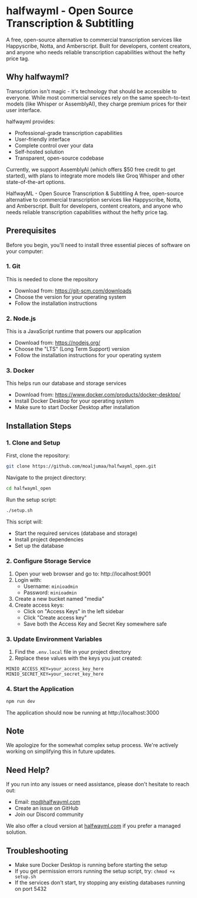 # halfwayml - Open Source Transcription & Subtitling

A free, open-source alternative to commercial transcription services like Happyscribe, Notta, and Amberscript. Built for developers, content creators, and anyone who needs reliable transcription capabilities without the hefty price tag.

## Why halfwayml?

Transcription isn't magic - it's technology that should be accessible to everyone. While most commercial services rely on the same speech-to-text models (like Whisper or AssemblyAI), they charge premium prices for their user interface.

halfwayml provides:
- Professional-grade transcription capabilities
- User-friendly interface 
- Complete control over your data
- Self-hosted solution
- Transparent, open-source codebase

Currently, we support AssemblyAI (which offers $50 free credit to get started), with plans to integrate more models like Groq Whisper and other state-of-the-art options.

HalfwayML - Open Source Transcription & Subtitling
A free, open-source alternative to commercial transcription services like Happyscribe, Notta, and Amberscript. Built for developers, content creators, and anyone who needs reliable transcription capabilities without the hefty price tag.


## Prerequisites

Before you begin, you'll need to install three essential pieces of software on your computer:

### 1. Git
This is needed to clone the repository

- Download from: https://git-scm.com/downloads
- Choose the version for your operating system
- Follow the installation instructions

### 2. Node.js
This is a JavaScript runtime that powers our application

- Download from: https://nodejs.org/
- Choose the "LTS" (Long Term Support) version 
- Follow the installation instructions for your operating system

### 3. Docker
This helps run our database and storage services

- Download from: https://www.docker.com/products/docker-desktop/
- Install Docker Desktop for your operating system
- Make sure to start Docker Desktop after installation

## Installation Steps

### 1. Clone and Setup
First, clone the repository:
```bash
git clone https://github.com/moaljumaa/halfwayml_open.git
```

Navigate to the project directory:
```bash
cd halfwayml_open
```

Run the setup script:
```bash
./setup.sh
```

This script will:
- Start the required services (database and storage)
- Install project dependencies
- Set up the database

### 2. Configure Storage Service

1. Open your web browser and go to: http://localhost:9001
2. Login with:
   - Username: `minioadmin`
   - Password: `minioadmin`
3. Create a new bucket named "media"
4. Create access keys:
   - Click on "Access Keys" in the left sidebar
   - Click "Create access key"
   - Save both the Access Key and Secret Key somewhere safe

### 3. Update Environment Variables

1. Find the `.env.local` file in your project directory
2. Replace these values with the keys you just created:
```env
MINIO_ACCESS_KEY=your_access_key_here
MINIO_SECRET_KEY=your_secret_key_here
```

### 4. Start the Application
```bash
npm run dev
```

The application should now be running at http://localhost:3000

## Note
We apologize for the somewhat complex setup process. We're actively working on simplifying this in future updates.

## Need Help?
If you run into any issues or need assistance, please don't hesitate to reach out:

- Email: mo@halfwayml.com
- Create an issue on GitHub
- Join our Discord community

We also offer a cloud version at [halfwayml.com](https://halfwayml.com) if you prefer a managed solution.

## Troubleshooting

- Make sure Docker Desktop is running before starting the setup
- If you get permission errors running the setup script, try: `chmod +x setup.sh`
- If the services don't start, try stopping any existing databases running on port 5432